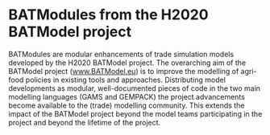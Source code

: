 # BATModules from the H2020 BATModel project

BATModules are modular enhancements of trade simulation models developed by the H2020 BATModel project. The overarching aim of the BATModel project (www.BATModel.eu) is to improve the modelling of agri-food policies in existing tools and approaches. Distributing model developments as modular, well-documented pieces of code in the two main modelling languages (GAMS and GEMPACK) the project advancements become available to the (trade) modelling community. This extends the impact of the BATModel project beyond the model teams participating in the project and beyond the lifetime of the project.
